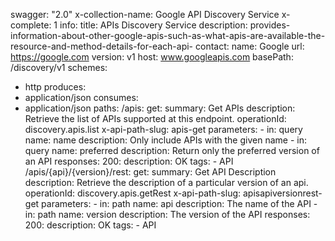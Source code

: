 swagger: "2.0"
x-collection-name: Google API Discovery Service
x-complete: 1
info:
  title: APIs Discovery Service
  description: provides-information-about-other-google-apis-such-as-what-apis-are-available-the-resource-and-method-details-for-each-api-
  contact:
    name: Google
    url: https://google.com
  version: v1
host: www.googleapis.com
basePath: /discovery/v1
schemes:
- http
produces:
- application/json
consumes:
- application/json
paths:
  /apis:
    get:
      summary: Get APIs
      description: Retrieve the list of APIs supported at this endpoint.
      operationId: discovery.apis.list
      x-api-path-slug: apis-get
      parameters:
      - in: query
        name: name
        description: Only include APIs with the given name
      - in: query
        name: preferred
        description: Return only the preferred version of an API
      responses:
        200:
          description: OK
      tags:
      - API
  /apis/{api}/{version}/rest:
    get:
      summary: Get API Description
      description: Retrieve the description of a particular version of an api.
      operationId: discovery.apis.getRest
      x-api-path-slug: apisapiversionrest-get
      parameters:
      - in: path
        name: api
        description: The name of the API
      - in: path
        name: version
        description: The version of the API
      responses:
        200:
          description: OK
      tags:
      - API